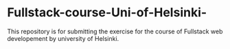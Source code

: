 # Fullstack-course-Uni-of-Helsinki-
This repository is for submitting the exercise for the course of Fullstack web developement by university of Helsinki.
